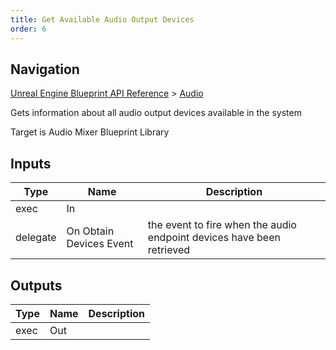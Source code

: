 ```yaml
---
title: Get Available Audio Output Devices
order: 6
---
```

## Navigation

[Unreal Engine Blueprint API Reference](https://dev.epicgames.com/documentation/en-us/unreal-engine/BlueprintAPI) > [Audio](https://dev.epicgames.com/documentation/en-us/unreal-engine/BlueprintAPI/Audio)

Gets information about all audio output devices available in the system

Target is Audio Mixer Blueprint Library

## Inputs

| Type | Name | Description |
| --- | --- | --- |
| exec | In |  |
| delegate | On Obtain Devices Event | the event to fire when the audio endpoint devices have been retrieved |

## Outputs

| Type | Name | Description |
| --- | --- | --- |
| exec | Out |  |

